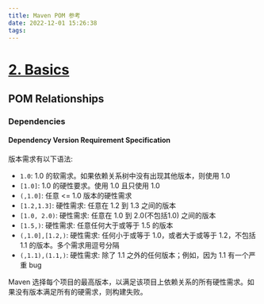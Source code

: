 ```yaml
---
title: Maven POM 参考
date: 2022-12-01 15:26:38
tags:
---
```




# [2. Basics](https://maven.apache.org/pom.html#The_Basics)

## POM Relationships

### Dependencies

#### Dependency Version Requirement Specification

版本需求有以下语法:

- `1.0`: 1.0 的软需求。如果依赖关系树中没有出现其他版本，则使用 1.0
- `[1.0]`: 1.0 的硬性要求。使用 1.0 且只使用 1.0
- `(,1.0]`: 任意 <= 1.0 版本的硬性需求
- `[1.2,1.3]`: 硬性需求: 任意在 1.2 到 1.3 之间的版本
- `[1.0, 2.0)`: 硬性需求: 任意在 1.0 到 2.0(不包括1.0) 之间的版本
- `[1.5,)`: 硬性需求: 任意任何大于或等于 1.5 的版本
- `(,1.0],[1.2,)`: 硬性需求: 任何小于或等于 1.0，或者大于或等于 1.2，不包括 1.1 的版本。多个需求用逗号分隔
- `(,1.1),(1.1,)`: 硬性需求: 除了 1.1 之外的任何版本；例如，因为 1.1 有一个严重 bug

Maven 选择每个项目的最高版本，以满足该项目上依赖关系的所有硬性需求。如果没有版本满足所有的硬需求，则构建失败。
